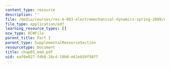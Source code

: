 ```yaml
---
content_type: resource
description: ''
file: /media/courses/res-6-003-electromechanical-dynamics-spring-2009/eaf0e827fdb828cd19b0e61eb59f58f7_chap05_emd.pdf
file_type: application/pdf
learning_resource_types: []
ocw_type: OCWFile
parent_title: Part I
parent_type: SupplementalResourceSection
resourcetype: Document
title: chap05_emd.pdf
uid: eaf0e827-fdb8-28cd-19b0-e61eb59f58f7
---
```

